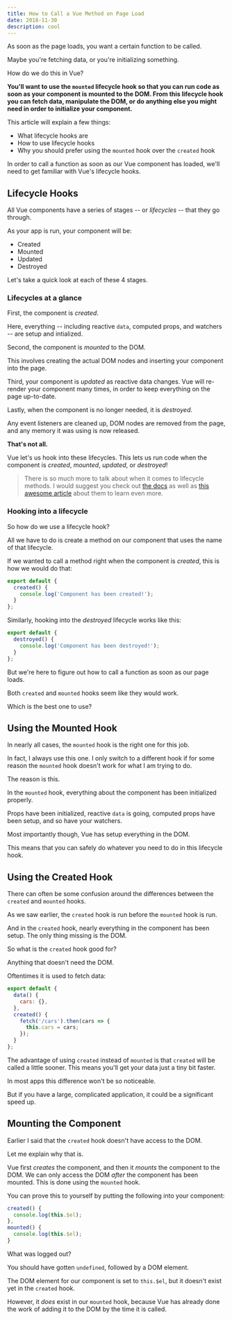 ```yaml
---
title: How to Call a Vue Method on Page Load
date: 2018-11-30
description: cool
---
```


As soon as the page loads, you want a certain function to be called.

Maybe you're fetching data, or you're initializing something.

How do we do this in Vue?

**You'll want to use the `mounted` lifecycle hook so that you can run code as soon as your component is mounted to the DOM. From this lifecycle hook you can fetch data, manipulate the DOM, or do anything else you might need in order to initialize your component.**

This article will explain a few things:
- What lifecycle hooks are
- How to use lifecycle hooks
- Why you should prefer using the `mounted` hook over the `created` hook

In order to call a function as soon as our Vue component has loaded, we'll need to get familiar with Vue's lifecycle hooks.

## Lifecycle Hooks
All Vue components have a series of stages -- or _lifecycles_ -- that they go through.

As your app is run, your component will be:
- Created
- Mounted
- Updated
- Destroyed

Let's take a quick look at each of these 4 stages.

### Lifecycles at a glance
First, the component is _created_.

Here, everything -- including reactive `data`, computed props, and watchers -- are setup and intialized.

Second, the component is _mounted_ to the DOM.

This involves creating the actual DOM nodes and inserting your component into the page.

Third, your component is _updated_ as reactive data changes. Vue will re-render your component many times, in order to keep everything on the page up-to-date.

Lastly, when the component is no longer needed, it is _destroyed_.

Any event listeners are cleaned up, DOM nodes are removed from the page, and any memory it was using is now released.

**That's not all.**

Vue let's us hook into these lifecycles. This lets us run code when the component is _created_, _mounted_, _updated_, or _destroyed_!

> There is so much more to talk about when it comes to lifecycle methods. I would suggest you check out [the docs](https://vuejs.org/v2/guide/instance.html#Instance-Lifecycle-Hooks) as well as [this awesome article](https://alligator.io/vuejs/component-lifecycle/) about them to learn even more.

### Hooking into a lifecycle
So how do we use a lifecycle hook?

All we have to do is create a method on our component that uses the name of that lifecycle.

If we wanted to call a method right when the component is _created_, this is how we would do that:
```js
export default {
  created() {
    console.log('Component has been created!');
  }
};
```

Similarly, hooking into the _destroyed_ lifecycle works like this:
```js
export default {
  destroyed() {
    console.log('Component has been destroyed!');
  }
};
```

But we're here to figure out how to call a function as soon as our page loads.

Both `created` and `mounted` hooks seem like they would work.

Which is the best one to use?

## Using the Mounted Hook
In nearly all cases, the `mounted` hook is the right one for this job.

In fact, I always use this one. I only switch to a different hook if for some reason the `mounted` hook doesn't work for what I am trying to do.

The reason is this.

In the `mounted` hook, everything about the component has been initialized properly.

Props have been initialized, reactive `data` is going, computed props have been setup, and so have your watchers.

Most importantly though, Vue has setup everything in the DOM.

This means that you can safely do whatever you need to do in this lifecycle hook.

## Using the Created Hook
There can often be some confusion around the differences between the `created` and `mounted` hooks.

As we saw earlier, the `created` hook is run before the `mounted` hook is run.

And in the `created` hook, nearly everything in the component has been setup. The only thing missing is the DOM.

So what is the `created` hook good for?

Anything that doesn't need the DOM.

Oftentimes it is used to fetch data:
```js
export default {
  data() {
    cars: {},
  },
  created() {
    fetch('/cars').then(cars => {
      this.cars = cars;
    });
  }
};
```

The advantage of using `created` instead of `mounted` is that `created` will be called a little sooner. This means you'll get your data just a tiny bit faster.

In most apps this difference won't be so noticeable.

But if you have a large, complicated application, it could be a significant speed up.

## Mounting the Component
Earlier I said that the `created` hook doesn't have access to the DOM.

Let me explain why that is.

Vue first _creates_ the component, and then it _mounts_ the component to the DOM. We can only access the DOM _after_ the component has been mounted. This is done using the `mounted` hook.

You can prove this to yourself by putting the following into your component:
```js
created() {
  console.log(this.$el);
},
mounted() {
  console.log(this.$el);
}
```

What was logged out?

You should have gotten `undefined`, followed by a DOM element.

The DOM element for our component is set to `this.$el`, but it doesn't exist yet in the `created` hook.

However, it _does_ exist in our `mounted` hook, because Vue has already done the work of adding it to the DOM by the time it is called.
